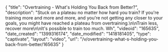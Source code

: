 {
    "title": "Overtraining - What's Holding You Back from Better?",
    "description": "Stuck on a plateau no matter how hard you train? If you're training more and more and more, and you're not getting any closer to your goals, you might have reached a plateau from overtraining.\n\nTrain less, recover more\n\nIt's possible to train too much. Wh",
    "videoid": "165635",
    "date_created": "1399316174",
    "date_modified": "1418181405",
    "type": "captivate",
    "layout": "video",
    "url": "\/v\/overtraining-what-s-holding-you-back-from-better\/165635"
}